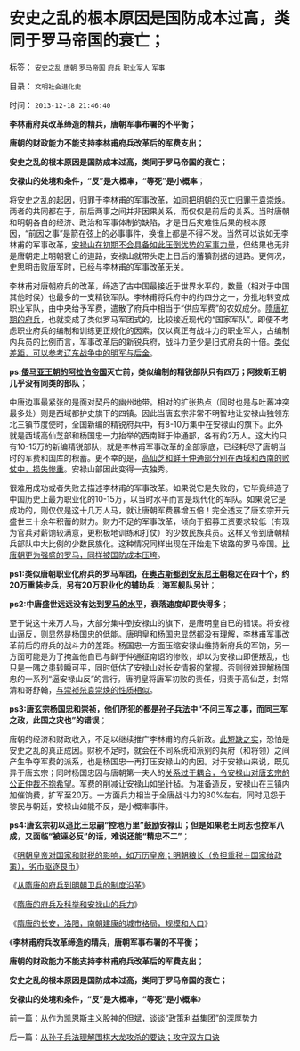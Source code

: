 # 安史之乱的根本原因是国防成本过高，类同于罗马帝国的衰亡；

标签： `安史之乱` `唐朝` `罗马帝国` `府兵` `职业军人` `军事` 

目录： `文明社会进化史`

时间： `2013-12-18 21:46:40`

**李林甫府兵改革缔造的精兵，唐朝军事布署的不平衡；**

**唐朝的财政能力不能支持李林甫府兵改革后的军费支出；**

**安史之乱的根本原因是国防成本过高，类同于罗马帝国的衰亡；**

**安禄山的处境和条件，“反”是大概率，“等死”是小概率**；

将安史之乱的起因，归罪于李林甫的军事改革，[如同把明朝的灭亡归罪于袁崇焕](../../../2008/10/26/明朝必亡！冤杀袁崇焕，也只是小事一桩.md)。两者的共同都在于，前后两事之间并非因果关系，而仅仅是前后的关系。当时唐朝和明朝各自的经济、政治和军事体制的缺陷，才是日后灾难性后果的根本原因，“前因之事”是箭在弦上的必事事件，换谁上都是不得不发。当然可以说如无李林甫的军事改革，[安禄山在初期不会具备如此压倒优势的军事力量](../../../2013/12/9/隋唐的府兵制，科举制，和安禄山的兵力.md)，但结果也无非是唐朝走上明朝衰亡的道路，安禄山就带头走上日后的藩镇割据的道路。更何况，史思明击败唐军时，已经与李林甫的军事改革无关。

李林甫对唐朝府兵的改革，缔造了古中国最接近于世界水平的，数量（相对于中国其他时侯）也最多的一支精锐军队。李林甫将兵府中的约四分之一，分批地转变成职业军队，由中央给予军费，遣散了府兵中相当于“供应军费”的农奴成分。[隋唐初期的府兵](../../../2013/12/8/从隋唐的府兵到明朝卫所及满清八旗绿营的制度沿革.md)，也就变成了类似罗马军团式的，比较接近现代的“国家军队”。即便不考虑职业府兵的编制和训练更正规化的因素，仅以真正有战斗力的职业军人，占编制内兵员的比例而言，军事改革后的新锐兵府，战斗力至少是旧式府兵的十倍。[类似差距，可以参考辽东战争中的明军与后金](../../../2013/2/10/明朝的组织部，宣传部，教育部，国企卫所.md)。

**ps:[倭马亚王朝的阿拉伯帝国](../../../2010/5/22/阿拉伯帝国崛起和王朝灭亡的内因.md)灭亡前，类似编制的精锐部队只有四万；阿拨斯王朝几乎没有同类的部队**；

中唐边事最紧张的是面对契丹的幽州地带。相对的扩张热点（同时也是与吐蕃冲突最多处）则是西域都护史旗下的四镇。因此当唐玄宗非常不明智地让安禄山独领东北三镇节度使时，全国新编的精锐府兵中，有8-10万集中在安禄山的旗下。此外就是西域高仙芝部和杨国忠一力抬举的西南鲜于仲通部，各有约2万人。这大约只有10-15万的新编精锐部队，就是李林甫军事改革的全部家底，已经耗尽了唐朝当时的军费和国库的积蓄。更不幸的是，[高仙芝和鲜于仲通部分别在西域和西南的败仗中，损失惨重](../../../2013/5/29/“让领导（机构）先走”的狼牙棒，高仙芝，克拉玛依，创业板；.md)。安禄山部因此变得一支独秀。

很难用成功或者失败去描述李林甫的军事改革。如果说它是失败的，它毕竟缔造了中国历史上最为职业化的10-15万，以当时水平而言是现代化的军队。如果说它是成功的，则仅仅是这十几万人马，就让唐朝军费暴增五倍！完全透支了唐玄宗开元盛世三十余年积蓄的财力。财力不足的军事改革，倾向于招募工资要求较低（有现为官兵对薪饷较满意，更积极地训练和打仗）的少数民族兵员。这样又令到唐朝精兵部队中大比例的少数民族化。这种情况同样出现在开始走下坡路的罗马帝国。[比唐朝更为强盛的罗马，同样被国防成本压垮](../../../2011/10/19/罗马亡于爱国主义，美国可能亡于“向弱者倾斜”.md)。

**ps1:类似唐朝职业化府兵的罗马军团，在[奥古斯都到安东尼王朝](../../../2010/11/6/罗马皇帝的政治双轨制；被保护最终就是被奴役.md)稳定在四十个，约20万重装步兵，另有20万职业化的辅助兵**；**海军舰队另计**；

**ps2:中唐盛世远远没有达到[罗马的水平](../../../2010/8/13/罗马帝国真正接近资本主义.md)，衰落速度却要快得多**；

至于说这十来万人马，大部分集中到安禄山的旗下，是唐明皇自已的错误。将安禄山逼反，则显然是杨国忠的低能。唐明皇和杨国忠显然都没有理解，李林甫军事改革前后的府兵的战斗力的差距。杨国忠一方面压缩安禄山维持新府兵的军饷，另一方面可能是为了掩盖他自已与鲜于仲通征南诏的惨败，却以为安禄山即便叛乱，也只是一隅之患转瞬可平，同时低估了安禄山对长安情报的掌握。否则很难理解杨国忠的一系列“逼安禄山反”的言行。唐明皇将唐军初败的责任，归责于高仙芝，封常清和哥舒翰，[与崇祯杀袁崇焕的性质相似](../../../2008/10/26/阎崇年、金庸力挺袁崇焕体现真正的爱国者本色.md)。

**ps3:唐玄宗杨国忠和崇祯，他们所犯的都是[孙子兵法](../../../2013/12/14/孙子兵法“庙算多者胜”可能是指“下围棋”.md)中“不问三军之事，而同三军之政，此国之灾也”的错误**；

唐朝的经济和财政收入，不足以继续推广李林甫的府兵新政。[此短缺之实](../../../2013/4/1/短缺导致“改革，革命”的必要，民粹统治者却围剿资本主义异端！.md)，恐怕是安史之乱的真正成因。财税不足时，就会在不同系统和派别的兵府（和将领）之间产生争夺军费的派系，也是杨国忠一再打压安禄山的内因。对于安禄山来说，既见异于唐玄宗；同时杨国忠因与唐朝第一夫人的[关系过于耦合，令安禄山对唐玄宗的公正仲裁不抱希望](../../../2013/7/31/讲政治的司法耦合，让李天一等同志得以轮奸执政合法性.md)。军费的削减让安禄山如坐针毡。为准备造反，安禄山在三镇内加催饷费，扩军至20万。一方面兵力相当于全唐战斗力的80%左右，同时见怨于黎民与朝廷，安禄山如能不反，是小概率事件。

**ps4:唐玄宗初以追比王忠嗣“控地万里”鼓励安禄山；但是如果老王同志也控军八成，又面临“被诬必反”的话，难说还能“精忠不二”**；

《[明朝皇帝对国家和财税的影响，如万历皇帝；明朝粮长（负担重税＋国家给政策），劣币驱逐良币](../../../2013/12/7/明朝皇帝对国家和财税的影响，如万历皇帝.md)》

《[从隋唐的府兵到明朝卫兵的制度沿革](../../../2013/12/8/从隋唐的府兵到明朝卫所及满清八旗绿营的制度沿革.md)》

《[隋唐的府兵及科举和安禄山的兵力](../../../2013/12/9/隋唐的府兵制，科举制，和安禄山的兵力.md)》

《[隋唐的长安，洛阳，南朝建康的城市格局，规模和人口](../../../2013/12/16/隋唐的长安，洛阳，南朝建康的城市格局，规模和人口.md)》

《**李林甫府兵改革缔造的精兵，唐朝军事布署的不平衡；**

**唐朝的财政能力不能支持李林甫府兵改革后的军费支出；**

**安史之乱的根本原因是国防成本过高，类同于罗马帝国的衰亡；**

**安禄山的处境和条件，“反”是大概率，“等死”是小概率**》



前一篇：[从作为凯恩斯主义股神的但斌，谈谈“政策利益集团”的深厚势力](../../../2013/12/17/从作为凯恩斯主义股神的但斌，谈谈“政策利益集团”的深厚势力.md)

后一篇：[从孙子兵法理解围棋大龙攻杀的要诀；攻守双方口诀](../../../2013/12/18/从孙子兵法理解围棋大龙攻杀的要诀；攻守双方口诀.md)
